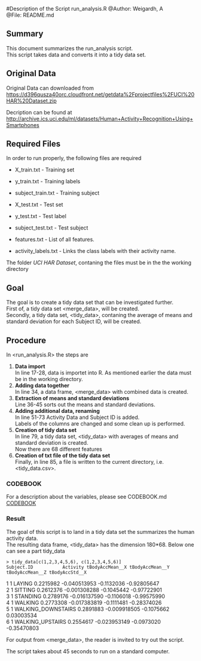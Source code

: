 #Description of the Script run_analysis.R
@Author: Weigardh, A  
@File: README.md  

## Summary
This document summarizes the run_analysis script.  
This script takes data and converts it into a tidy data set.  

## Original Data

Original Data can downloaded from  
https://d396qusza40orc.cloudfront.net/getdata%2Fprojectfiles%2FUCI%20HAR%20Dataset.zip  

Decription can be found at 
http://archive.ics.uci.edu/ml/datasets/Human+Activity+Recognition+Using+Smartphones


## Required Files
In order to run properly, the following files are required

* X_train.txt - Training set  
* y_train.txt - Training labels  
* subject_train.txt - Training subject  

* X_test.txt - Test set  
* y_test.txt - Test label  
* subject_test.txt - Test subject  
    
* features.txt - List of all features.
* activity_labels.txt - Links the class labels with their activity name.
 
The folder *UCI HAR Dataset*, contaning the files must be in the the working directory

## Goal
The goal is to create a tidy data set that can be investigated further.     
First of, a tidy data set <merge_data>, will be created.  
Secondly, a tidy data set, <tidy_data>, contaning the average of means and standard deviation for each Subject ID, will be created.

## Procedure
In <run_analysis.R> the steps are

1) **Data import**  
    In line 17-28, data is importet into R. As mentioned earlier the data must be in the working directory.  
2) **Adding data together**  
    In line 34, a data frame, <merge_data> with combined data is created.  
3) **Extraction of means and standard deviations**  
    Line 36-45 sorts out the means and standard deviations.      
4) **Adding additional data, renaming**  
    In line 51-73 Activity Data and Subject ID is added.  
    Labels of the columns are changed and some clean up is performed.
5) **Creation of tidy data set**  
    In line 79, a tidy data set, <tidy_data> with averages of means and standard deviation is created.    
    Now there are 68 different features
6) **Creation of txt file of the tidy data set**  
    Finally, in line 85, a file is written to the current directory, i.e. <tidy_data.csv>.
    
### CODEBOOK
For a description about the variables, please see CODEBOOK.md  
[CODEBOOK](https://github.com/anton-weigardh/Getting-and-Cleaning-Data/blob/master/CODEBOOK.md)

### Result
The goal of this script is to land in a tidy data set the summarizes the human activity data.  
The resulting data frame, <tidy_data> has the dimension 180*68. Below one can see a part tidy_data

    > tidy_data[c(1,2,3,4,5,6), c(1,2,3,4,5,6)]  
    Subject.ID           Activity tBodyAccMean__X tBodyAccMean__Y tBodyAccMean__Z tBodyAccStd__X  
  1          1             LAYING       0.2215982    -0.040513953      -0.1132036    -0.92805647  
  2          1            SITTING       0.2612376    -0.001308288      -0.1045442    -0.97722901  
  3          1           STANDING       0.2789176    -0.016137590      -0.1106018    -0.99575990  
  4          1            WALKING       0.2773308    -0.017383819      -0.1111481    -0.28374026    
  5          1 WALKING_DOWNSTAIRS       0.2891883    -0.009918505      -0.1075662     0.03003534  
  6          1   WALKING_UPSTAIRS       0.2554617    -0.023953149      -0.0973020    -0.35470803  
  
For output from <merge_data>, the reader is invited to try out the script.  

The script takes about 45 seconds to run on a standard computer.  